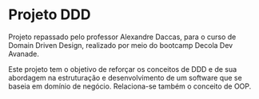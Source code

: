 # Projeto DDD

Projeto repassado pelo professor Alexandre Daccas, para o curso de Domain Driven Design, realizado por meio do bootcamp Decola Dev Avanade.

Este projeto tem o objetivo de reforçar os conceitos de DDD e de sua abordagem na estruturação e desenvolvimento de um software que se baseia em domínio de negócio. Relaciona-se também o conceito de OOP.

